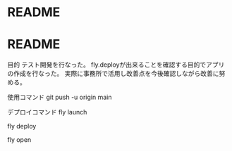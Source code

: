# README

# README

目的
テスト開発を行なった。
fly.deployが出来ることを確認する目的でアプリの作成を行なった。
実際に事務所で活用し改善点を今後確認しながら改善に努める。

使用コマンド
git push -u origin main

デプロイコマンド
fly launch

fly deploy

fly open
